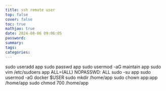 ```yaml
---
title: ssh remote user
top: false
cover: false
toc: true
mathjax: true
date: 2024-08-06 09:06:05
password:
summary:
tags:
categories:
---
```

sudo useradd app
sudo passwd app
sudo usermod -aG maintain app
sudo vim /etc/sudoers
app      ALL=(ALL) NOPASSWD: ALL
sudo -su app
sudo usermod -aG docker $USER
sudo mkdir /home/app
sudo chown app:app /home/app
sudo chmod 700 /home/app